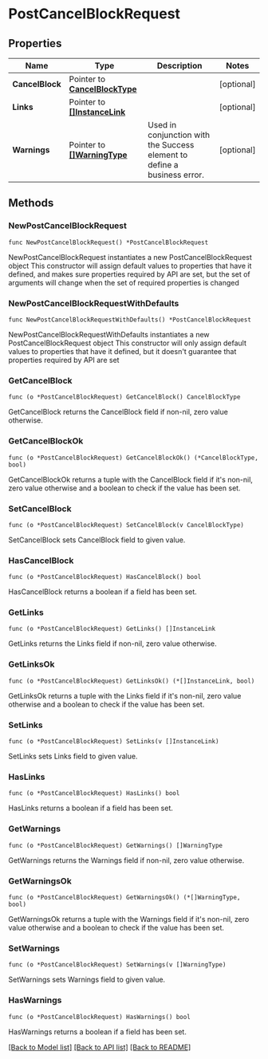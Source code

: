 # PostCancelBlockRequest

## Properties

Name | Type | Description | Notes
------------ | ------------- | ------------- | -------------
**CancelBlock** | Pointer to [**CancelBlockType**](CancelBlockType.md) |  | [optional] 
**Links** | Pointer to [**[]InstanceLink**](InstanceLink.md) |  | [optional] 
**Warnings** | Pointer to [**[]WarningType**](WarningType.md) | Used in conjunction with the Success element to define a business error. | [optional] 

## Methods

### NewPostCancelBlockRequest

`func NewPostCancelBlockRequest() *PostCancelBlockRequest`

NewPostCancelBlockRequest instantiates a new PostCancelBlockRequest object
This constructor will assign default values to properties that have it defined,
and makes sure properties required by API are set, but the set of arguments
will change when the set of required properties is changed

### NewPostCancelBlockRequestWithDefaults

`func NewPostCancelBlockRequestWithDefaults() *PostCancelBlockRequest`

NewPostCancelBlockRequestWithDefaults instantiates a new PostCancelBlockRequest object
This constructor will only assign default values to properties that have it defined,
but it doesn't guarantee that properties required by API are set

### GetCancelBlock

`func (o *PostCancelBlockRequest) GetCancelBlock() CancelBlockType`

GetCancelBlock returns the CancelBlock field if non-nil, zero value otherwise.

### GetCancelBlockOk

`func (o *PostCancelBlockRequest) GetCancelBlockOk() (*CancelBlockType, bool)`

GetCancelBlockOk returns a tuple with the CancelBlock field if it's non-nil, zero value otherwise
and a boolean to check if the value has been set.

### SetCancelBlock

`func (o *PostCancelBlockRequest) SetCancelBlock(v CancelBlockType)`

SetCancelBlock sets CancelBlock field to given value.

### HasCancelBlock

`func (o *PostCancelBlockRequest) HasCancelBlock() bool`

HasCancelBlock returns a boolean if a field has been set.

### GetLinks

`func (o *PostCancelBlockRequest) GetLinks() []InstanceLink`

GetLinks returns the Links field if non-nil, zero value otherwise.

### GetLinksOk

`func (o *PostCancelBlockRequest) GetLinksOk() (*[]InstanceLink, bool)`

GetLinksOk returns a tuple with the Links field if it's non-nil, zero value otherwise
and a boolean to check if the value has been set.

### SetLinks

`func (o *PostCancelBlockRequest) SetLinks(v []InstanceLink)`

SetLinks sets Links field to given value.

### HasLinks

`func (o *PostCancelBlockRequest) HasLinks() bool`

HasLinks returns a boolean if a field has been set.

### GetWarnings

`func (o *PostCancelBlockRequest) GetWarnings() []WarningType`

GetWarnings returns the Warnings field if non-nil, zero value otherwise.

### GetWarningsOk

`func (o *PostCancelBlockRequest) GetWarningsOk() (*[]WarningType, bool)`

GetWarningsOk returns a tuple with the Warnings field if it's non-nil, zero value otherwise
and a boolean to check if the value has been set.

### SetWarnings

`func (o *PostCancelBlockRequest) SetWarnings(v []WarningType)`

SetWarnings sets Warnings field to given value.

### HasWarnings

`func (o *PostCancelBlockRequest) HasWarnings() bool`

HasWarnings returns a boolean if a field has been set.


[[Back to Model list]](../README.md#documentation-for-models) [[Back to API list]](../README.md#documentation-for-api-endpoints) [[Back to README]](../README.md)


